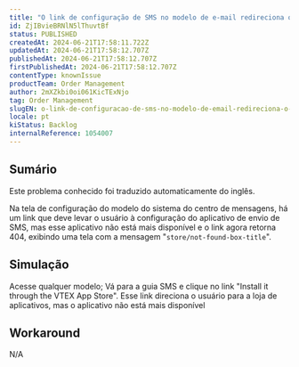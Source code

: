 ```yaml
---
title: "O link de configuração de SMS no modelo de e-mail redireciona o usuário para a página 404"
id: ZjIBvieBRNlN5lThuvtBf
status: PUBLISHED
createdAt: 2024-06-21T17:58:11.722Z
updatedAt: 2024-06-21T17:58:12.707Z
publishedAt: 2024-06-21T17:58:12.707Z
firstPublishedAt: 2024-06-21T17:58:12.707Z
contentType: knownIssue
productTeam: Order Management
author: 2mXZkbi0oi061KicTExNjo
tag: Order Management
slugEN: o-link-de-configuracao-de-sms-no-modelo-de-email-redireciona-o-usuario-para-a-pagina-404
locale: pt
kiStatus: Backlog
internalReference: 1054007
---
```


## Sumário

<div class="alert alert-info">
  <p>Este problema conhecido foi traduzido automaticamente do inglês.</p>
</div>


Na tela de configuração do modelo do sistema do centro de mensagens, há um link que deve levar o usuário à configuração do aplicativo de envio de SMS, mas esse aplicativo não está mais disponível e o link agora retorna 404, exibindo uma tela com a mensagem "`store/not-found-box-title`".

## Simulação



Acesse qualquer modelo;
Vá para a guia SMS e clique no link "Install it through the VTEX App Store".
Esse link direciona o usuário para a loja de aplicativos, mas o aplicativo não está mais disponível

## Workaround


N/A





